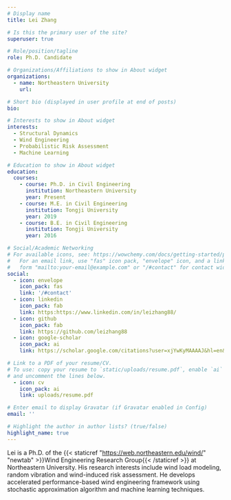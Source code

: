 ```yaml
---
# Display name
title: Lei Zhang

# Is this the primary user of the site?
superuser: true

# Role/position/tagline
role: Ph.D. Candidate

# Organizations/Affiliations to show in About widget
organizations:
  - name: Northeastern University
    url: 

# Short bio (displayed in user profile at end of posts)
bio:

# Interests to show in About widget
interests:
  - Structural Dynamics
  - Wind Engineering
  - Probabilistic Risk Assessment
  - Machine Learning

# Education to show in About widget
education:
  courses:
    - course: Ph.D. in Civil Engineering
      institution: Northeastern University
      year: Present
    - course: M.E. in Civil Engineering
      institution: Tongji University
      year: 2019
    - course: B.E. in Civil Engineering
      institution: Tongji University
      year: 2016

# Social/Academic Networking
# For available icons, see: https://wowchemy.com/docs/getting-started/page-builder/#icons
#   For an email link, use "fas" icon pack, "envelope" icon, and a link in the
#   form "mailto:your-email@example.com" or "/#contact" for contact widget.
social:
  - icon: envelope
    icon_pack: fas
    link: '/#contact'
  - icon: linkedin
    icon_pack: fab
    link: https:https://www.linkedin.com/in/leizhang88/
  - icon: github
    icon_pack: fab
    link: https://github.com/leizhang88
  - icon: google-scholar
    icon_pack: ai
    link: https://scholar.google.com/citations?user=xjYwKyMAAAAJ&hl=en&oi=sra

# Link to a PDF of your resume/CV.
# To use: copy your resume to `static/uploads/resume.pdf`, enable `ai` icons in `params.toml`,
# and uncomment the lines below.
  - icon: cv
    icon_pack: ai
    link: uploads/resume.pdf

# Enter email to display Gravatar (if Gravatar enabled in Config)
email: ''

# Highlight the author in author lists? (true/false)
highlight_name: true
---
```


Lei is a Ph.D. of the {{< staticref "https://web.northeastern.edu/wind/" "newtab" >}}Wind Engineering Research Group{{< /staticref >}} at Northeastern University. His research interests include wind load modeling, random vibration and wind-induced risk assessment. He develops accelerated performance-based wind engineering framework using stochastic approximation algorithm and machine learning techniques.


